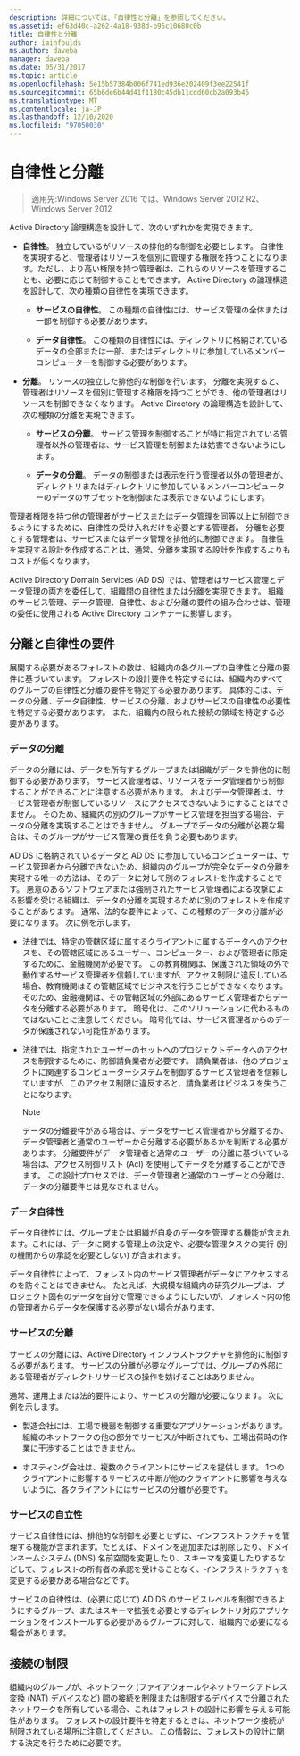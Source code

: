 ```yaml
---
description: 詳細については、「自律性と分離」を参照してください。
ms.assetid: ef63d40c-a262-4a18-938d-b95c10680c0b
title: 自律性と分離
author: iainfoulds
ms.author: daveba
manager: daveba
ms.date: 05/31/2017
ms.topic: article
ms.openlocfilehash: 5e15b57384b006f741ed936e202409f3ee22541f
ms.sourcegitcommit: 65b6de6b44d41f1180c45db11cdd60cb2a093b46
ms.translationtype: MT
ms.contentlocale: ja-JP
ms.lasthandoff: 12/10/2020
ms.locfileid: "97050030"
---
```

# <a name="autonomy-vs-isolation"></a>自律性と分離

>適用先:Windows Server 2016 では、Windows Server 2012 R2、Windows Server 2012

Active Directory 論理構造を設計して、次のいずれかを実現できます。

-   **自律性**。 独立しているがリソースの排他的な制御を必要とします。 自律性を実現すると、管理者はリソースを個別に管理する権限を持つことになります。ただし、より高い権限を持つ管理者は、これらのリソースを管理することも、必要に応じて制御することもできます。 Active Directory の論理構造を設計して、次の種類の自律性を実現できます。

    -   **サービスの自律性**。 この種類の自律性には、サービス管理の全体または一部を制御する必要があります。

    -   **データ自律性**。 この種類の自律性には、ディレクトリに格納されているデータの全部または一部、またはディレクトリに参加しているメンバーコンピューターを制御する必要があります。

-   **分離**。 リソースの独立した排他的な制御を行います。 分離を実現すると、管理者はリソースを個別に管理する権限を持つことができ、他の管理者はリソースを制御できなくなります。 Active Directory の論理構造を設計して、次の種類の分離を実現できます。

    -   **サービスの分離**。 サービス管理を制御することが特に指定されている管理者以外の管理者は、サービス管理を制御または妨害できないようにします。

    -   **データの分離**。 データの制御または表示を行う管理者以外の管理者が、ディレクトリまたはディレクトリに参加しているメンバーコンピューターのデータのサブセットを制御または表示できないようにします。

管理者権限を持つ他の管理者がサービスまたはデータ管理を同等以上に制御できるようにするために、自律性の受け入れだけを必要とする管理者。 分離を必要とする管理者は、サービスまたはデータ管理を排他的に制御できます。 自律性を実現する設計を作成することは、通常、分離を実現する設計を作成するよりもコストが低くなります。

Active Directory Domain Services (AD DS) では、管理者はサービス管理とデータ管理の両方を委任して、組織間の自律性または分離を実現できます。 組織のサービス管理、データ管理、自律性、および分離の要件の組み合わせは、管理の委任に使用される Active Directory コンテナーに影響します。

## <a name="isolation-and-autonomy-requirements"></a>分離と自律性の要件
展開する必要があるフォレストの数は、組織内の各グループの自律性と分離の要件に基づいています。 フォレストの設計要件を特定するには、組織内のすべてのグループの自律性と分離の要件を特定する必要があります。 具体的には、データの分離、データ自律性、サービスの分離、およびサービスの自律性の必要性を特定する必要があります。 また、組織内の限られた接続の領域を特定する必要があります。

### <a name="data-isolation"></a>データの分離
データの分離には、データを所有するグループまたは組織がデータを排他的に制御する必要があります。 サービス管理者は、リソースをデータ管理者から制御することができることに注意する必要があります。 およびデータ管理者は、サービス管理者が制御しているリソースにアクセスできないようにすることはできません。 そのため、組織内の別のグループがサービス管理を担当する場合、データの分離を実現することはできません。 グループでデータの分離が必要な場合は、そのグループがサービス管理の責任を負う必要もあります。

AD DS に格納されているデータと AD DS に参加しているコンピューターは、サービス管理者から分離できないため、組織内のグループが完全なデータの分離を実現する唯一の方法は、そのデータに対して別のフォレストを作成することです。 悪意のあるソフトウェアまたは強制されたサービス管理者による攻撃による影響を受ける組織は、データの分離を実現するために別のフォレストを作成することがあります。 通常、法的な要件によって、この種類のデータの分離が必要になります。 次に例を示します。

-   法律では、特定の管轄区域に属するクライアントに属するデータへのアクセスを、その管轄区域にあるユーザー、コンピューター、および管理者に限定するために、金融機関が必要です。 この教育機関は、保護された領域の外で動作するサービス管理者を信頼していますが、アクセス制限に違反している場合、教育機関はその管轄区域でビジネスを行うことができなくなります。 そのため、金融機関は、その管轄区域の外部にあるサービス管理者からデータを分離する必要があります。 暗号化は、このソリューションに代わるものではないことに注意してください。 暗号化では、サービス管理者からのデータが保護されない可能性があります。

-   法律では、指定されたユーザーのセットへのプロジェクトデータへのアクセスを制限するために、防御請負業者が必要です。 請負業者は、他のプロジェクトに関連するコンピューターシステムを制御するサービス管理者を信頼していますが、このアクセス制限に違反すると、請負業者はビジネスを失うことになります。

    > [!NOTE]
    > データの分離要件がある場合は、データをサービス管理者から分離するか、データ管理者と通常のユーザーから分離する必要があるかを判断する必要があります。 分離要件がデータ管理者と通常のユーザーの分離に基づいている場合は、アクセス制御リスト (Acl) を使用してデータを分離することができます。 この設計プロセスでは、データ管理者と通常のユーザーとの分離は、データの分離要件とは見なされません。

### <a name="data-autonomy"></a>データ自律性
データ自律性には、グループまたは組織が自身のデータを管理する機能が含まれます。これには、データに関する管理上の決定や、必要な管理タスクの実行 (別の機関からの承認を必要としない) が含まれます。

データ自律性によって、フォレスト内のサービス管理者がデータにアクセスするのを防ぐことはできません。 たとえば、大規模な組織内の研究グループは、プロジェクト固有のデータを自分で管理できるようにしたいが、フォレスト内の他の管理者からデータを保護する必要がない場合があります。

### <a name="service-isolation"></a>サービスの分離
サービスの分離には、Active Directory インフラストラクチャを排他的に制御する必要があります。 サービスの分離が必要なグループでは、グループの外部にある管理者がディレクトリサービスの操作を妨げることはありません。

通常、運用上または法的要件により、サービスの分離が必要になります。 次に例を示します。

-   製造会社には、工場で機器を制御する重要なアプリケーションがあります。 組織のネットワークの他の部分でサービスが中断されても、工場出荷時の作業に干渉することはできません。

-   ホスティング会社は、複数のクライアントにサービスを提供します。 1つのクライアントに影響するサービスの中断が他のクライアントに影響を与えないように、各クライアントにはサービスの分離が必要です。

### <a name="service-autonomy"></a>サービスの自立性
サービス自律性には、排他的な制御を必要とせずに、インフラストラクチャを管理する機能が含まれます。たとえば、ドメインを追加または削除したり、ドメインネームシステム (DNS) 名前空間を変更したり、スキーマを変更したりするなどして、フォレストの所有者の承認を受けることなく、インフラストラクチャを変更する必要がある場合などです。

サービスの自律性は、(必要に応じて) AD DS のサービスレベルを制御できるようにするグループ、またはスキーマ拡張を必要とするディレクトリ対応アプリケーションをインストールする必要があるグループに対して、組織内で必要になる場合があります。

## <a name="limited-connectivity"></a>接続の制限
組織内のグループが、ネットワーク (ファイアウォールやネットワークアドレス変換 (NAT) デバイスなど) 間の接続を制限または制限するデバイスで分離されたネットワークを所有している場合、これはフォレストの設計に影響を与える可能性があります。 フォレストの設計要件を特定するときは、ネットワーク接続が制限されている場所に注意してください。 この情報は、フォレストの設計に関する決定を行うために必要です。



